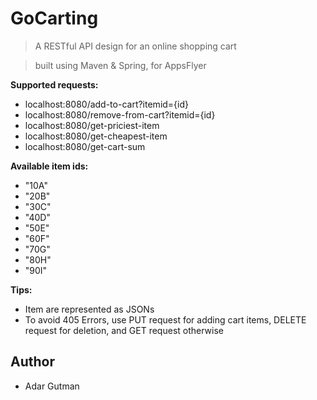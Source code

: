 # GoCarting

> A RESTful API design for an online shopping cart

> built using Maven & Spring, for AppsFlyer

**Supported requests:**

- localhost:8080/add-to-cart?itemid={id}
- localhost:8080/remove-from-cart?itemid={id}
- localhost:8080/get-priciest-item
- localhost:8080/get-cheapest-item
- localhost:8080/get-cart-sum

**Available item ids:**

- "10A"
- "20B"
- "30C"
- "40D"
- "50E"
- "60F"
- "70G"
- "80H"
- "90I"

**Tips:**

- Item are represented as JSONs
- To avoid 405 Errors, use PUT request for adding cart items, DELETE request for deletion, and GET request otherwise

## Author

- Adar Gutman
